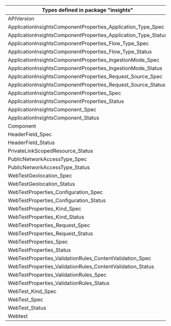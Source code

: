 | Types defined in package "insights"                            | v1alpha1api20180501preview | v1alpha1api20200202 |
|----------------------------------------------------------------|----------------------------|---------------------|
| APIVersion                                                     | v1alpha1api20180501preview | v1alpha1api20200202 |
| ApplicationInsightsComponentProperties_Application_Type_Spec   |                            | v1alpha1api20200202 |
| ApplicationInsightsComponentProperties_Application_Type_Status |                            | v1alpha1api20200202 |
| ApplicationInsightsComponentProperties_Flow_Type_Spec          |                            | v1alpha1api20200202 |
| ApplicationInsightsComponentProperties_Flow_Type_Status        |                            | v1alpha1api20200202 |
| ApplicationInsightsComponentProperties_IngestionMode_Spec      |                            | v1alpha1api20200202 |
| ApplicationInsightsComponentProperties_IngestionMode_Status    |                            | v1alpha1api20200202 |
| ApplicationInsightsComponentProperties_Request_Source_Spec     |                            | v1alpha1api20200202 |
| ApplicationInsightsComponentProperties_Request_Source_Status   |                            | v1alpha1api20200202 |
| ApplicationInsightsComponentProperties_Spec                    |                            | v1alpha1api20200202 |
| ApplicationInsightsComponentProperties_Status                  |                            | v1alpha1api20200202 |
| ApplicationInsightsComponent_Spec                              |                            | v1alpha1api20200202 |
| ApplicationInsightsComponent_Status                            |                            | v1alpha1api20200202 |
| Component                                                      |                            | v1alpha1api20200202 |
| HeaderField_Spec                                               | v1alpha1api20180501preview |                     |
| HeaderField_Status                                             | v1alpha1api20180501preview |                     |
| PrivateLinkScopedResource_Status                               |                            | v1alpha1api20200202 |
| PublicNetworkAccessType_Spec                                   |                            | v1alpha1api20200202 |
| PublicNetworkAccessType_Status                                 |                            | v1alpha1api20200202 |
| WebTestGeolocation_Spec                                        | v1alpha1api20180501preview |                     |
| WebTestGeolocation_Status                                      | v1alpha1api20180501preview |                     |
| WebTestProperties_Configuration_Spec                           | v1alpha1api20180501preview |                     |
| WebTestProperties_Configuration_Status                         | v1alpha1api20180501preview |                     |
| WebTestProperties_Kind_Spec                                    | v1alpha1api20180501preview |                     |
| WebTestProperties_Kind_Status                                  | v1alpha1api20180501preview |                     |
| WebTestProperties_Request_Spec                                 | v1alpha1api20180501preview |                     |
| WebTestProperties_Request_Status                               | v1alpha1api20180501preview |                     |
| WebTestProperties_Spec                                         | v1alpha1api20180501preview |                     |
| WebTestProperties_Status                                       | v1alpha1api20180501preview |                     |
| WebTestProperties_ValidationRules_ContentValidation_Spec       | v1alpha1api20180501preview |                     |
| WebTestProperties_ValidationRules_ContentValidation_Status     | v1alpha1api20180501preview |                     |
| WebTestProperties_ValidationRules_Spec                         | v1alpha1api20180501preview |                     |
| WebTestProperties_ValidationRules_Status                       | v1alpha1api20180501preview |                     |
| WebTest_Kind_Spec                                              | v1alpha1api20180501preview |                     |
| WebTest_Spec                                                   | v1alpha1api20180501preview |                     |
| WebTest_Status                                                 | v1alpha1api20180501preview |                     |
| Webtest                                                        | v1alpha1api20180501preview |                     |
